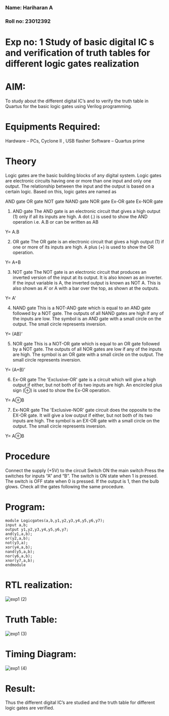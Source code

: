 ### Name: Hariharan A

### Roll no: 23012392 
# Exp no: 1 Study of basic digital IC s and verification of truth tables for different logic gates realization
# AIM:
To study about the different digital IC’s and to verify the truth table in Quartus for the basic logic gates using Verilog programming.

# Equipments Required:

Hardware – PCs, Cyclone II , USB flasher
Software – Quartus prime

# Theory

Logic gates are the basic building blocks of any digital system. Logic gates are electronic circuits having one or more than one input and only one output. The relationship between the input and the output is based on a certain logic. Based on this, logic gates are named as

AND gate
OR gate
NOT gate
NAND gate
NOR gate
Ex-OR gate
Ex-NOR gate
1) AND gate
The AND gate is an electronic circuit that gives a high output (1) only if all its inputs are high. A dot (.) is used to show the AND operation i.e. A.B or can be written as AB

Y= A.B

2) OR gate
The OR gate is an electronic circuit that gives a high output (1) if one or more of its inputs are high. A plus (+) is used to show the OR operation.

Y= A+B

3) NOT gate
The NOT gate is an electronic circuit that produces an inverted version of the input at its output. It is also known as an inverter. If the input variable is A, the inverted output is known as NOT A. This is also shown as A' or A with a bar over the top, as shown at the outputs.

Y= A'

4) NAND gate
This is a NOT-AND gate which is equal to an AND gate followed by a NOT gate. The outputs of all NAND gates are high if any of the inputs are low. The symbol is an AND gate with a small circle on the output. The small circle represents inversion.

Y= (AB)’

5) NOR gate
This is a NOT-OR gate which is equal to an OR gate followed by a NOT gate. The outputs of all NOR gates are low if any of the inputs are high. The symbol is an OR gate with a small circle on the output. The small circle represents inversion.

Y= (A+B)’

6) Ex-OR gate
The 'Exclusive-OR' gate is a circuit which will give a high output if either, but not both of its two inputs are high. An encircled plus sign (⊕) is used to show the Ex-OR operation.

Y= A⊕B

7) Ex-NOR gate
The 'Exclusive-NOR' gate circuit does the opposite to the EX-OR gate. It will give a low output if either, but not both of its two inputs are high. The symbol is an EX-OR gate with a small circle on the output. The small circle represents inversion.

Y= A⊕B

# Procedure
Connect the supply (+5V) to the circuit
Switch ON the main switch
Press the switches for inputs “A” and “B”. The switch is ON state when 1 is pressed. The switch is OFF state when 0 is pressed.
If the output is 1, then the bulb glows.
Check all the gates following the same procedure.

# Program:
```
module Logicgates(a,b,y1,y2,y3,y4,y5,y6,y7);
input a,b;
output y1,y2,y3,y4,y5,y6,y7;
and(y1,a,b);
or(y2,a,b);
not(y3,a);
xor(y4,a,b);
nand(y5,a,b);
nor(y6,a,b);
xnor(y7,a,b);
endmodule
```
# RTL realization:
![exp1 (2)](https://github.com/hariharana59/Study-of-basic-digital-IC-s-and-verification-of-truth-tables-for-different-logic-gates-realization-/assets/144980130/92de1411-b394-4d18-a7fe-8cd75d9cc805)

# Truth Table:
![exp1 (3)](https://github.com/hariharana59/Study-of-basic-digital-IC-s-and-verification-of-truth-tables-for-different-logic-gates-realization-/assets/144980130/c0b2a784-5e18-4523-83d3-cb2f567ec39f)

# Timing Diagram:
![exp1 (4)](https://github.com/hariharana59/Study-of-basic-digital-IC-s-and-verification-of-truth-tables-for-different-logic-gates-realization-/assets/144980130/a1ca4381-3a5f-489e-8724-b4e3cd86550d)

# Result:
Thus the different digital IC’s are studied and the truth table for different logic gates are verified.
